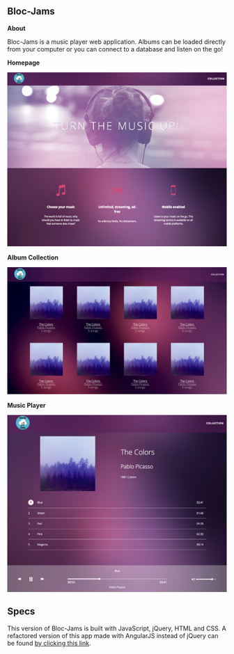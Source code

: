## Bloc-Jams

**About**

Bloc-Jams is a music player web application.  Albums can be loaded directly from your computer or you can connect to a database and listen on the go!

**Homepage**

<img src="assets/images/landing_page.png" >

**Album Collection**

<img src="assets/images/albumCollection.png" >

**Music Player**

<img src="assets/images/playerBar.png" >

## Specs

This version of Bloc-Jams is built with JavaScript, jQuery, HTML and CSS.  A refactored version of this app made with AngularJS instead of jQuery can be found [by clicking this link](https://github.com/dcschreck/bloc-jams-angularjs).
